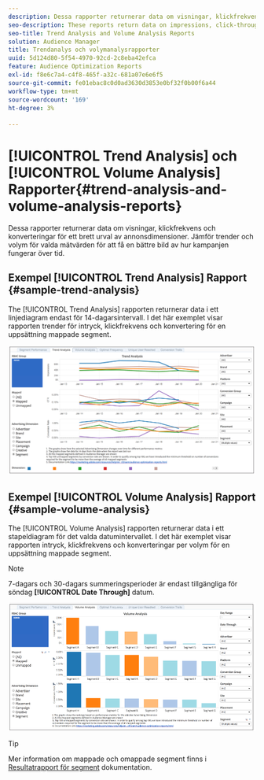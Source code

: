 ```yaml
---
description: Dessa rapporter returnerar data om visningar, klickfrekvens och konverteringar för ett brett urval av annonsdimensioner. Jämför trender och volym för valda mätvärden för att få en bättre bild av hur kampanjen fungerar över tid.
seo-description: These reports return data on impressions, click-through rates, and conversions for broad range of advertising dimensions. Compare trends and volume for your selected metrics to get a better picture of how your campaign performs over time.
seo-title: Trend Analysis and Volume Analysis Reports
solution: Audience Manager
title: Trendanalys och volymanalysrapporter
uuid: 5d124d80-5f54-4970-92cd-2c8eba42efca
feature: Audience Optimization Reports
exl-id: f8e6c7a4-c4f8-465f-a32c-681a07e6e6f5
source-git-commit: fe01ebac8c0d0ad3630d3853e0bf32f0b00f6a44
workflow-type: tm+mt
source-wordcount: '169'
ht-degree: 3%

---
```


# [!UICONTROL Trend Analysis] och [!UICONTROL Volume Analysis] Rapporter{#trend-analysis-and-volume-analysis-reports}

Dessa rapporter returnerar data om visningar, klickfrekvens och konverteringar för ett brett urval av annonsdimensioner. Jämför trender och volym för valda mätvärden för att få en bättre bild av hur kampanjen fungerar över tid.

## Exempel [!UICONTROL Trend Analysis] Rapport {#sample-trend-analysis}

The [!UICONTROL Trend Analysis] rapporten returnerar data i ett linjediagram endast för 14-dagarsintervall. I det här exemplet visar rapporten trender för intryck, klickfrekvens och konvertering för en uppsättning mappade segment.

![](assets/trend-analysis.png)

## Exempel [!UICONTROL Volume Analysis] Rapport {#sample-volume-analysis}

The [!UICONTROL Volume Analysis] rapporten returnerar data i ett stapeldiagram för det valda datumintervallet. I det här exemplet visar rapporten intryck, klickfrekvens och konverteringar per volym för en uppsättning mappade segment.

>[!NOTE]
>
>7-dagars och 30-dagars summeringsperioder är endast tillgängliga för söndag **[!UICONTROL Date Through]** datum.

![](assets/volume-analysis.png)

>[!TIP]
>
>Mer information om mappade och omappade segment finns i [Resultatrapport för segment](../../../reporting/audience-optimization-reports/aor-advertisers/segment-performance.md) dokumentation.
